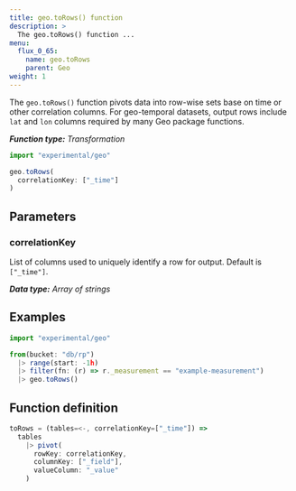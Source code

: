 ```yaml
---
title: geo.toRows() function
description: >
  The geo.toRows() function ...
menu:
  flux_0_65:
    name: geo.toRows
    parent: Geo
weight: 1
---
```


The `geo.toRows()` function pivots data into row-wise sets base on time or other correlation columns.
For geo-temporal datasets, output rows include `lat` and `lon` columns required by
many Geo package functions.

_**Function type:** Transformation_

```js
import "experimental/geo"

geo.toRows(
  correlationKey: ["_time"]
)
```

## Parameters

### correlationKey
List of columns used to uniquely identify a row for output.
Default is `["_time"]`.

_**Data type:** Array of strings_

## Examples
```js
import "experimental/geo"

from(bucket: "db/rp")
  |> range(start: -1h)
  |> filter(fn: (r) => r._measurement == "example-measurement")
  |> geo.toRows()
```

## Function definition
```js
toRows = (tables=<-, correlationKey=["_time"]) =>
  tables
    |> pivot(
      rowKey: correlationKey,
      columnKey: ["_field"],
      valueColumn: "_value"
    )
```
